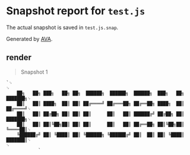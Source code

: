 # Snapshot report for `test.js`

The actual snapshot is saved in `test.js.snap`.

Generated by [AVA](https://ava.li).

## render

> Snapshot 1

    `␊
    ␊
    	██╗   ██╗ ███╗   ██╗ ██╗  ██████╗  ██████╗  ██████╗  ███╗   ██╗ ███████╗␊
    	██║   ██║ ████╗  ██║ ██║ ██╔════╝ ██╔═══██╗ ██╔══██╗ ████╗  ██║ ██╔════╝␊
    	██║   ██║ ██╔██╗ ██║ ██║ ██║      ██║   ██║ ██████╔╝ ██╔██╗ ██║ ███████╗␊
    	██║   ██║ ██║╚██╗██║ ██║ ██║      ██║   ██║ ██╔══██╗ ██║╚██╗██║ ╚════██║␊
    	╚██████╔╝ ██║ ╚████║ ██║ ╚██████╗ ╚██████╔╝ ██║  ██║ ██║ ╚████║ ███████║␊
    ␊
    			`
